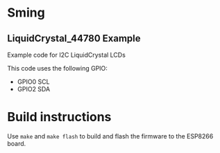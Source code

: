 # Sming
## LiquidCrystal_44780 Example

Example code for I2C LiquidCrystal LCDs

This code uses the following GPIO:

* GPIO0 SCL
* GPIO2 SDA

# Build instructions

Use `make` and `make flash` to build and flash the firmware to the ESP8266 board.
